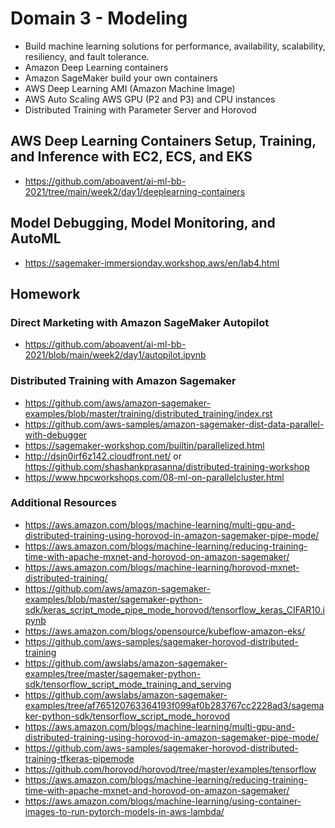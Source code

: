 # Domain 3 - Modeling 
- Build machine learning solutions for performance, availability, scalability, resiliency, and fault tolerance.
- Amazon Deep Learning containers
- Amazon SageMaker build your own containers
- AWS Deep Learning AMI (Amazon Machine Image)
- AWS Auto Scaling AWS GPU (P2 and P3) and CPU instances
- Distributed Training with Parameter Server and Horovod

## AWS Deep Learning Containers Setup, Training, and Inference with EC2, ECS, and EKS
- https://github.com/aboavent/ai-ml-bb-2021/tree/main/week2/day1/deeplearning-containers

## Model Debugging, Model Monitoring, and AutoML
- https://sagemaker-immersionday.workshop.aws/en/lab4.html

## Homework

### Direct Marketing with Amazon SageMaker Autopilot
- https://github.com/aboavent/ai-ml-bb-2021/blob/main/week2/day1/autopilot.ipynb

### Distributed Training with Amazon Sagemaker
- https://github.com/aws/amazon-sagemaker-examples/blob/master/training/distributed_training/index.rst
- https://github.com/aws-samples/amazon-sagemaker-dist-data-parallel-with-debugger
- https://sagemaker-workshop.com/builtin/parallelized.html
- http://dsjn0irf6z142.cloudfront.net/ or https://github.com/shashankprasanna/distributed-training-workshop
- https://www.hpcworkshops.com/08-ml-on-parallelcluster.html

### Additional Resources
- https://aws.amazon.com/blogs/machine-learning/multi-gpu-and-distributed-training-using-horovod-in-amazon-sagemaker-pipe-mode/
- https://aws.amazon.com/blogs/machine-learning/reducing-training-time-with-apache-mxnet-and-horovod-on-amazon-sagemaker/
- https://aws.amazon.com/blogs/machine-learning/horovod-mxnet-distributed-training/
- https://github.com/aws/amazon-sagemaker-examples/blob/master/sagemaker-python-sdk/keras_script_mode_pipe_mode_horovod/tensorflow_keras_CIFAR10.ipynb
- https://aws.amazon.com/blogs/opensource/kubeflow-amazon-eks/
- https://github.com/aws-samples/sagemaker-horovod-distributed-training
- https://github.com/awslabs/amazon-sagemaker-examples/tree/master/sagemaker-python-sdk/tensorflow_script_mode_training_and_serving
- https://github.com/awslabs/amazon-sagemaker-examples/tree/af765120763364193f099af0b283767cc2228ad3/sagemaker-python-sdk/tensorflow_script_mode_horovod
- https://aws.amazon.com/blogs/machine-learning/multi-gpu-and-distributed-training-using-horovod-in-amazon-sagemaker-pipe-mode/
- https://github.com/aws-samples/sagemaker-horovod-distributed-training-tfkeras-pipemode
- https://github.com/horovod/horovod/tree/master/examples/tensorflow
- https://aws.amazon.com/blogs/machine-learning/reducing-training-time-with-apache-mxnet-and-horovod-on-amazon-sagemaker/
- https://aws.amazon.com/blogs/machine-learning/using-container-images-to-run-pytorch-models-in-aws-lambda/
